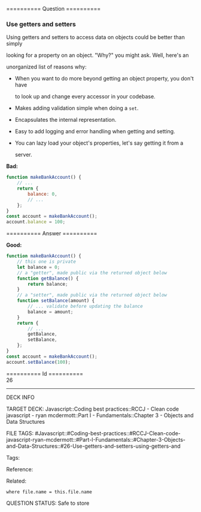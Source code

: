========== Question ==========  

### Use getters and setters

Using getters and setters to access data on objects could be better than simply

looking for a property on an object. "Why?" you might ask. Well, here's an

unorganized list of reasons why:

-   When you want to do more beyond getting an object property, you don't have

    to look up and change every accessor in your codebase.

-   Makes adding validation simple when doing a `set`.

-   Encapsulates the internal representation.

-   Easy to add logging and error handling when getting and setting.

-   You can lazy load your object's properties, let's say getting it from a

    server.

**Bad:**

```javascript
function makeBankAccount() {
    // ...
    return {
        balance: 0,
        // ...
    };
}
const account = makeBankAccount();
account.balance = 100;
```  

========== Answer ==========  

**Good:**

```javascript
function makeBankAccount() {
    // this one is private
    let balance = 0;
    // a "getter", made public via the returned object below
    function getBalance() {
        return balance;
    }
    // a "setter", made public via the returned object below
    function setBalance(amount) {
        // ... validate before updating the balance
        balance = amount;
    }
    return {
        // ...
        getBalance,
        setBalance,
    };
}
const account = makeBankAccount();
account.setBalance(100);
```

========== Id ==========  
26

---

DECK INFO

TARGET DECK: Javascript::Coding best practices::RCCJ - Clean code javascript - ryan mcdermott::Part I - Fundamentals::Chapter 3 - Objects and Data Structures

FILE TAGS: #Javascript::#Coding-best-practices::#RCCJ-Clean-code-javascript-ryan-mcdermott::#Part-I-Fundamentals::#Chapter-3-Objects-and-Data-Structures::#26-Use-getters-and-setters-using-getters-and

Tags:

Reference:

Related:

```dataview
where file.name = this.file.name
```
QUESTION STATUS: Safe to store
